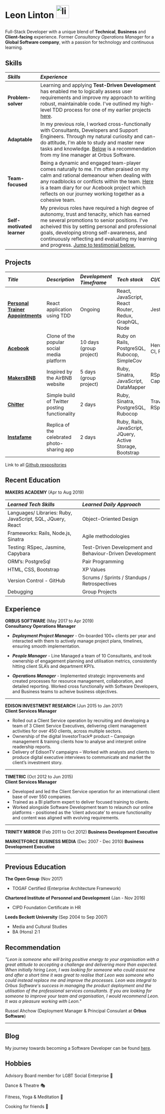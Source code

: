 # Leon Linton <a href="https://www.linkedin.com/in/leonlinton/"><img src="https://www.iconfinder.com/data/icons/free-social-icons/67/linkedin_circle_color-512.png" alt="linkedin" hspace="0" height="42" width="42"></a></p>

Full-Stack Developer with a unique blend of **Technical**, **Business** and **Client-facing** experience. Former _Consultancy Operations Manager_ for a **Global Software company**, with a passion for technology and continuous learning.

## Skills

| _Skills_                   | _Experience_                                                                                                                                                                                                                                                                                                                                                              |
| :------------------------- | :------------------------------------------------------------------------------------------------------------------------------------------------------------------------------------------------------------------------------------------------------------------------------------------------------------------------------------------------------------------------ |
| **Problem-solver**         | Learning and applying **Test-Driven Development** has enabled me to logically assess user requirements and improve my approach to writing robust, maintainable code. I've outlined my high-level TDD process for one of my earlier projects [here](https://github.com/leonlevitate/boris_bikes).                                                                          |
| **Adaptable**              | In my previous role, I worked cross-functionally with Consultants, Developers and Support Engineers. Through my natural curiosity and can-do attitude, I'm able to study and master new tasks and knowledge. [Below](#recommendation) is a recommendation from my line manager at Orbus Software.                                                                         |
| **Team-focused**           | Being a dynamic and engaged team-player comes naturally to me. I'm often praised on my calm and rational demeanour when dealing with any roadblocks or conflicts within the team. [Here](https://github.com/petraartep/acebook-rails-team-squirrel/wiki/Day-1) is a team diary for our Acebook project which reflects on our journey working together as a cohesive team. |
| **Self-motivated learner** | My previous roles have required a high degree of autonomy, trust and tenacity, which has earned me several promotions to senior positions. I've acheived this by setting personal and professional goals, developing strong self-awareness, and continuously reflecting and evaluating my learning and progress. [Jump to testimonial below.](#recommendation)            |

## Projects

| _Title_                                                                                            | _Description_                                 | _Development Timeframe_ | _Tech stack_                                               | _CI/CD/Testing_          |
| :------------------------------------------------------------------------------------------------- | :-------------------------------------------- | :---------------------- | :--------------------------------------------------------- | :----------------------- |
| [**Personal Trainer Appointments**](https://github.com/leonlevitate/Personal-Trainer-Appointments) | React application using TDD                   | Ongoing                 | React, JavaScript, React Router, Redux, GraphQL, Node      | Jest                     |
| [**Acebook**](https://github.com/petraartep/acebook-rails-team-squirrel)                           | Clone of the popular social media platform    | 10 days (group project) | Ruby on Rails, PostgreSQL, Rubocop, SimpleCov              | Heroku, Travis CI, RSpec |
| [**MakersBNB**](https://github.com/leonlevitate/MakersBnB)                                         | Inspired by the AirBNB website                | 5 days (group project)  | Ruby, Sinatra, JavaScript, DataMapper                      | RSpec, Capybara          |
| [**Chitter**](https://github.com/leonlevitate/chitter-challenge)                                   | Simple build of Twitter posting functionality | 2 days                  | Ruby, Sinatra, PostgreSQL, Rubocop                         | Travis CI, RSpec         |
| [**Instafame**](https://github.com/leonlevitate/Instafame)                                         | Replica of the celebrated photo-sharing app   | 2 days                  | Ruby, Rails, JavaScript, JQuery, Active Storage, Bootstrap |                          |

Link to all [Github respositories](https://github.com/leonlevitate?tab=repositories)

## Recent Education

**MAKERS ACADEMY** (Apr to Aug 2019)

| _Learned Tech Skills_                                      | _Learned Daily Approach_                                 |
| :--------------------------------------------------------- | :------------------------------------------------------- |
| Languages/ Libraries: Ruby, JavaScript, SQL, JQuery, React | Object-Oriented Design                                   |
| Frameworks: Rails, Node.js, Sinatra                        | Agile methodologies                                      |
| Testing: RSpec, Jasmine, Capybara                          | Test-Driven Development and Behaviour-Driven Development |
| ORM’s: PostgreSql                                          | Pair Programming                                         |
| HTML, CSS, Bootstrap                                       | XP Values                                                |
| Version Control - GitHub                                   | Scrums / Sprints / Standups / Retrospectives             |
| Debugging                                                  | Group Projects                                           |

## Experience

**ORBUS SOFTWARE** (May 2017 to Apr 2019)  
**Consultancy Operations Manager**

- _**Deployment Project Manager**_ - On-boarded 100+ clients per year and interacted with them to actively manage project plans, timelines, ensuring smooth implementation.

- _**People Manager**_ - Line Managed a team of 10 Consultants, and took ownership of engagement planning and utilisation metrics, consistently hitting client SLA’s and department KPI’s.

- _**Operations Manager**_ - Implemented strategic improvements and created processes for resource management, collaboration, and detailed reporting. Worked cross functionally with Software Developers, and Business teams to acheive business objectives.

---

**EDISON INVESTMENT RESEARCH** (Jun 2015 to Jan 2017)  
**Client Services Manager**

- Rolled out a Client Service operation by recruiting and developing a team of 3 Client Service Executives, delivering client management activities for over 450 clients, across multiple sectors.
- Ownership of the digital InvestorTrack® product – Campaign management & training clients how to analyse and interpret online readership reports.
- Delivery of EdisonTV campaigns – Worked with analysts and clients to produce digital executive interviews to communicate and market the client’s investment story.

---

**TIMETRIC** (Oct 2012 to Jun 2015)  
**Client Services Manager**

- Developed and led the Client Service operation for an international client base of over 550 companies.
- Trained as a BI platform expert to deliver focused training to clients.
- Worked alongside Software Development team to relaunch our online platforms - positioned as the ‘client advocate’ to ensure functionality and content was aligned with evolving requirements.

---

**TRINITY MIRROR** (Feb 2011 to Oct 2012)
**Business Development Executive**

**MARKETFORCE BUSINESS MEDIA** (Dec 2007 - Dec 2010)
**Business Development Executive**

---

## Previous Education

**The Open Group** (Nov 2017)

- TOGAF Certified (Enterprise Architecture Framework)

**Chartered Institute of Personnel and Development** (Jan - Nov 2016)

- CIPD Foundation Certificate in HR

**Leeds Beckett University** (Sep 2004 to Sep 2007)

- Media and Cultural Studies
- BA (Hons) 2:1

## <a name="recommendation"></a>

## Recommendation

_"Leon is someone who will bring positive energy to your organisation with a great attitude to accepting a challenge and delivering more than expected. When initially hiring Leon, I was looking for someone who could assist me and after a short time it was great to realise that Leon was someone who could instead replace me and improve the processes. Leon was integral to Orbus Software's success in managing the product deployment and the utilisation of the professional services consultants. If you are looking for someone to improve your team and organisation, I would recommend Leon. It was a pleasure working with Leon."_

Russel Ahchow (Deployment Manager & Principal Consulant at **Orbus Software**)

---

## Blog

My journey towards becoming a Software Developer can be found [here](https://dev.to/leonlevitate/becoming-a-software-developer-at-makers-week-4-21pe).

## Hobbies

Advisory Board member for LGBT Social Enterprise :rainbow:

Dance & Theatre :performing_arts:

Fitness, Yoga & Meditation :runner:

Cooking for friends :bento:
